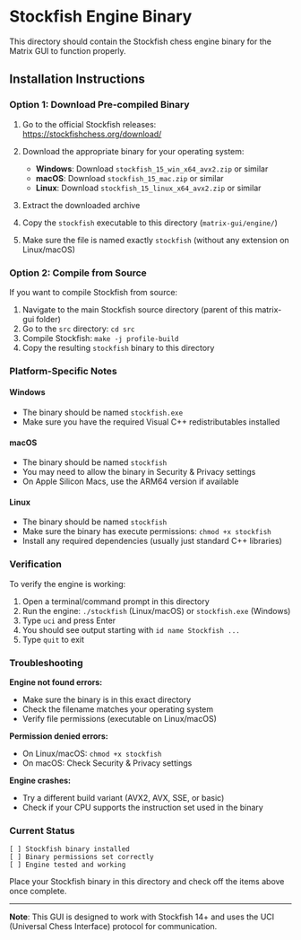 # Stockfish Engine Binary

This directory should contain the Stockfish chess engine binary for the Matrix GUI to function properly.

## Installation Instructions

### Option 1: Download Pre-compiled Binary

1. Go to the official Stockfish releases: https://stockfishchess.org/download/
2. Download the appropriate binary for your operating system:
   - **Windows**: Download `stockfish_15_win_x64_avx2.zip` or similar
   - **macOS**: Download `stockfish_15_mac.zip` or similar  
   - **Linux**: Download `stockfish_15_linux_x64_avx2.zip` or similar

3. Extract the downloaded archive
4. Copy the `stockfish` executable to this directory (`matrix-gui/engine/`)
5. Make sure the file is named exactly `stockfish` (without any extension on Linux/macOS)

### Option 2: Compile from Source

If you want to compile Stockfish from source:

1. Navigate to the main Stockfish source directory (parent of this matrix-gui folder)
2. Go to the `src` directory: `cd src`
3. Compile Stockfish: `make -j profile-build`
4. Copy the resulting `stockfish` binary to this directory

### Platform-Specific Notes

#### Windows
- The binary should be named `stockfish.exe`
- Make sure you have the required Visual C++ redistributables installed

#### macOS
- The binary should be named `stockfish` 
- You may need to allow the binary in Security & Privacy settings
- On Apple Silicon Macs, use the ARM64 version if available

#### Linux
- The binary should be named `stockfish`
- Make sure the binary has execute permissions: `chmod +x stockfish`
- Install any required dependencies (usually just standard C++ libraries)

### Verification

To verify the engine is working:

1. Open a terminal/command prompt in this directory
2. Run the engine: `./stockfish` (Linux/macOS) or `stockfish.exe` (Windows)
3. Type `uci` and press Enter
4. You should see output starting with `id name Stockfish ...`
5. Type `quit` to exit

### Troubleshooting

**Engine not found errors:**
- Make sure the binary is in this exact directory
- Check the filename matches your operating system
- Verify file permissions (executable on Linux/macOS)

**Permission denied errors:**
- On Linux/macOS: `chmod +x stockfish`
- On macOS: Check Security & Privacy settings

**Engine crashes:**
- Try a different build variant (AVX2, AVX, SSE, or basic)
- Check if your CPU supports the instruction set used in the binary

### Current Status

```
[ ] Stockfish binary installed
[ ] Binary permissions set correctly  
[ ] Engine tested and working
```

Place your Stockfish binary in this directory and check off the items above once complete.

---

**Note**: This GUI is designed to work with Stockfish 14+ and uses the UCI (Universal Chess Interface) protocol for communication.